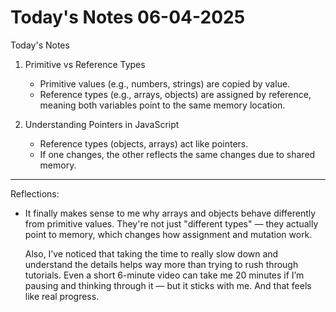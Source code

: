 # Today's Notes 06-04-2025

Today's Notes

1. Primitive vs Reference Types

   - Primitive values (e.g., numbers, strings) are copied by value.
   - Reference types (e.g., arrays, objects) are assigned by reference, meaning both variables point to the same memory location.

2. Understanding Pointers in JavaScript
   - Reference types (objects, arrays) act like pointers.
   - If one changes, the other reflects the same changes due to shared memory.

---

Reflections:

- It finally makes sense to me why arrays and objects behave differently from primitive values.
  They're not just "different types" — they actually point to memory, which changes how assignment and mutation work.

  Also, I’ve noticed that taking the time to really slow down and understand the details helps way more than trying to rush through tutorials. Even a short 6-minute video can take me 20 minutes if I’m pausing and thinking through it — but it sticks with me. And that feels like real progress.
